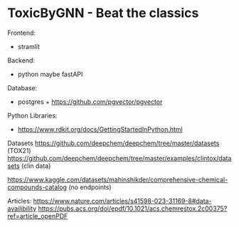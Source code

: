 # ToxicByGNN - Beat the classics


Frontend:
- stramlit

Backend:
- python maybe fastAPI

Database:
- postgres + https://github.com/pgvector/pgvector


Python Libraries:
- https://www.rdkit.org/docs/GettingStartedInPython.html 

Datasets
https://github.com/deepchem/deepchem/tree/master/datasets (TOX21)
https://github.com/deepchem/deepchem/tree/master/examples/clintox/datasets (clin data)

https://www.kaggle.com/datasets/mahinshikder/comprehensive-chemical-compounds-catalog (no endpoints)

Articles:
https://www.nature.com/articles/s41598-023-31169-8#data-availibility
https://pubs.acs.org/doi/epdf/10.1021/acs.chemrestox.2c00375?ref=article_openPDF

